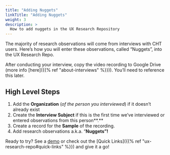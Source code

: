 ```yaml
---
title: "Adding Nuggets"
linkTitle: "Adding Nuggets"
weight: 3
description: >
  How to add nuggets in the UX Research Repository
---
```


The majority of research observations will come from interviews with CHT users. Here’s how you will enter these observations, called “Nuggets”, into the UX Research Repo.

After conducting your interview, copy the video recording to Google Drive (more info [here]({{% ref "about-interviews" %}})). You’ll need to reference this later. 

## High Level Steps

1. Add the **Organization** (*of the person you interviewed*) if it doesn’t already exist
2. Create the **Interview Subject** if this is the first time we’ve interviewed or entered observations from this person**.**
3. Create a record for the **Sample** of the recording.
4. Add research observations a.k.a. “**Nuggets”!** 

Ready to try? See a [demo](https://drive.google.com/file/d/1YPXoba9gVmD7SP-X88PpJIsIVGvY86_G/view?usp=share_link) or check out the [Quick Links]({{% ref "ux-research-repo#quick-links" %}}) and give it a go!

